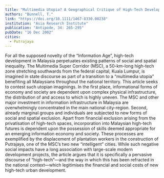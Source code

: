 ```yaml
---
title: "Multimedia Utopia? A Geographical Critique of High-Tech Development in Malaysia’s Multimedia Super Corridor"
authors: "Bunnell, T."
link: "https://doi.org/10.1111/1467-8330.00238"
institution: "Asia Research Institute"
publication: "Antipode, 34: 265-295"
pubDate: "16 Dec 2002"
cities:
  - Putrajaya
---
```


For all the supposed novelty of the “Information Age”, high-tech development in Malaysia perpetuates existing patterns of social and spatial inequality. The Multimedia Super Corridor (MSC), a 50-km-long high-tech zone stretching southwards from the federal capital, Kuala Lumpur, is imagined in state discourse as part of a transition to a “multimedia utopia” benefiting all Malaysians throughout the national territory. This article seeks to contest such utopian imaginings. In the first place, informational forms of economy and society are dependent upon complex physical infrastructure, the distribution of and access to which is highly uneven. The MSC and other major investment in information infrastructure in Malaysia are overwhelmingly concentrated in the main national city-region. Second, already marginal groups and individuals are subjected to new forms of social and spatial exclusion. Apart from financial exclusion arising from the privatisation of high-tech spaces, incorporation into Malaysian high-tech futures is dependent upon the possession of skills deemed appropriate for an emerging information economy and society. These processes are exemplified by the displacement of plantation workers in the construction of Putrajaya, one of the MSC’s two new “intelligent” cities. While such negative social impacts have a long association with large-scale modern development projects, the article argues that it is specifically a pervasive discourse of “high-tech”—and the way in which this has been refracted in the national context—which legitimises the financial and social costs of new high-tech urban development.
